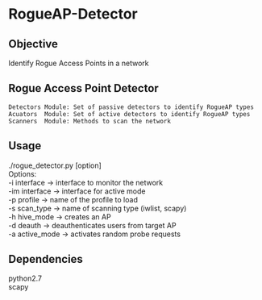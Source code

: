 # RogueAP-Detector

## Objective
Identify Rogue Access Points in a network  

## Rogue Access Point Detector

	Detectors Module: Set of passive detectors to identify RogueAP types  
	Acuators  Module: Set of active detectors to identify RogueAP types  
	Scanners  Module: Methods to scan the network  

## Usage
./rogue_detector.py [option]  
Options:  
-i interface		-> interface to monitor the network  
-im interface		-> interface for active mode  
-p profile              -> name of the profile to load  
-s scan_type            -> name of scanning type (iwlist, scapy)  
-h hive_mode		-> creates an AP  
-d deauth               -> deauthenticates users from target AP  
-a active_mode		-> activates random probe requests  

## Dependencies
python2.7  
scapy  

